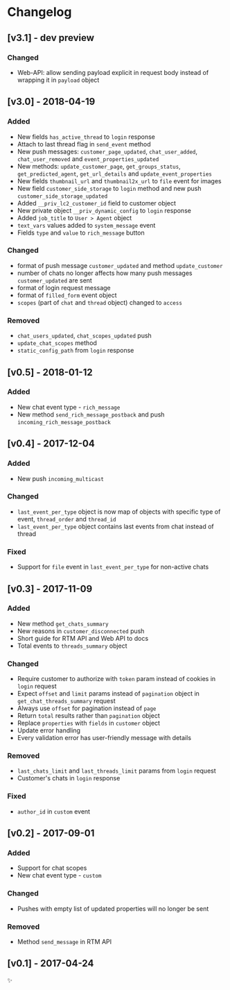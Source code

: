 # Changelog

## [v3.1] - dev preview

### Changed
- Web-API: allow sending payload explicit in request body instead of wrapping it in `payload` object

## [v3.0] - 2018-04-19

### Added
- New fields `has_active_thread` to `login` response
- Attach to last thread flag in `send_event` method
- New push messages: `customer_page_updated`, `chat_user_added`, `chat_user_removed` and `event_properties_updated`
- New methods: `update_customer_page`, `get_groups_status`, `get_predicted_agent`, `get_url_details` and `update_event_properties`
- New fields `thumbnail_url` and `thumbnail2x_url` to `file` event for images
- New field `customer_side_storage` to `login` method and new push `customer_side_storage_updated`
- Added `__priv_lc2_customer_id` field to customer object
- New private object `__priv_dynamic_config` to `login` response
- Added `job_title` to `User > Agent` object
- `text_vars` values added to `system_message` event
- Fields `type` and `value` to `rich_message` button

### Changed
- format of push message `customer_updated` and method `update_customer`
- number of chats no longer affects how many push messages `customer_updated` are sent
- format of login request message
- format of `filled_form` event object
- `scopes` (part of `chat` and `thread` object) changed to `access`

### Removed
- `chat_users_updated`, `chat_scopes_updated` push
-  `update_chat_scopes` method
- `static_config_path` from `login` response

## [v0.5] - 2018-01-12

### Added
- New chat event type - `rich_message`
- New method `send_rich_message_postback` and push `incoming_rich_message_postback`


## [v0.4] - 2017-12-04

### Added
- New push `incoming_multicast`

### Changed
- `last_event_per_type` object is now map of objects with specific type of event, `thread_order` and `thread_id`
- `last_event_per_type` object contains last events from chat instead of thread

### Fixed
- Support for `file` event in `last_event_per_type` for non-active chats

## [v0.3] - 2017-11-09

### Added
- New method `get_chats_summary`
- New reasons in `customer_disconnected` push
- Short guide for RTM API and Web API to docs
- Total events to `threads_summary` object

### Changed
- Require customer to authorize with `token` param instead of cookies in `login` request
- Expect `offset` and `limit` params instead of `pagination` object in `get_chat_threads_summary` request
- Always use `offset` for pagination instead of `page`
- Return `total` results rather than `pagination` object
- Replace `properties` with `fields` in `customer` object
- Update error handling
- Every validation error has user-friendly message with details

### Removed
- `last_chats_limit` and `last_threads_limit` params from `login` request
- Customer's chats in `login` response

### Fixed
 - `author_id` in `custom` event

## [v0.2] - 2017-09-01

### Added
- Support for chat scopes
- New chat event type - `custom`

### Changed
- Pushes with empty list of updated properties will no longer be sent

### Removed
- Method `send_message` in RTM API

## [v0.1] - 2017-04-24

:sparkles:
